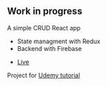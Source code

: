 ## Work in progress
A simple CRUD React app
* State managment with Redux 
* Backend with Firebase

- [Live](https://0zra.github.io/react-redux-firebase/#/)

Project for [Udemy tutorial](https://www.udemy.com/react-front-to-back/)
